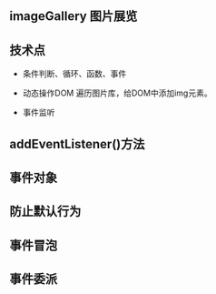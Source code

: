 ## imageGallery 图片展览

## 技术点
* 条件判断、循环、函数、事件

* 动态操作DOM
遍历图片库，给DOM中添加img元素。

* 事件监听
## addEventListener()方法

## 事件对象

## 防止默认行为

## 事件冒泡

## 事件委派